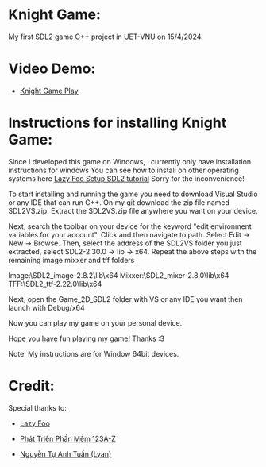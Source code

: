 # Knight Game:

  My first SDL2 game C++ project in UET-VNU on 15/4/2024.

# Video Demo:
  - [Knight Game Play](https://www.youtube.com/watch?v=w9Rrso-n9jg)

# Instructions for installing Knight Game:
  
  Since I developed this game on Windows, I currently only have installation instructions for windows
  You can see how to install on other operating systems here [Lazy Foo Setup SDL2 tutorial](https://lazyfoo.net/tutorials/SDL/01_hello_SDL/index.php)
  Sorry for the inconvenience!

  To start installing and running the game you need to download Visual Studio or any IDE that can run C++.
  On my git download the zip file named SDL2VS.zip.
  Extract the SDL2VS.zip file anywhere you want on your device.

  Next, search the toolbar on your device for the keyword "edit environment variables for your account".
  Click and then navigate to path. Select Edit -> New -> Browse.
  Then, select the address of the SDL2VS folder you just extracted, select SDL2-2.30.0 -> lib -> x64.
  Repeat the above steps with the remaining image mixxer and tff folders

  Image:\SDL2_image-2.8.2\lib\x64
  Mixxer:\SDL2_mixer-2.8.0\lib\x64
  TFF:\SDL2_ttf-2.22.0\lib\x64

  Next, open the Game_2D_SDL2 folder with VS or any IDE you want then launch with Debug/x64

  Now you can play my game on your personal device.

  Hope you have fun playing my game! Thanks :3

  Note: My instructions are for Window 64bit devices.
  
# Credit:

  Special thanks to:

  - [Lazy Foo](https://lazyfoo.net/tutorials/SDL/)

  - [Phát Triển Phần Mềm 123A-Z](https://www.youtube.com/channel/UC8uCXZWa9KYhE1TYvu7PCdQ)

  - [Nguyễn Tự Anh Tuấn (Lyan)](https://www.youtube.com/@LyanTuTuanAnh)
